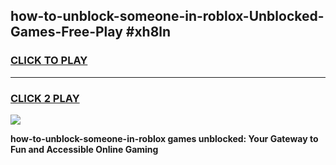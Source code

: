 
## how-to-unblock-someone-in-roblox-Unblocked-Games-Free-Play #xh8ln
<h3>
<a href="https://us.freeplayer.one?title=how-to-unblock-someone-in-roblox&ref=9M">CLICK TO PLAY</a></h3>
<hr>

<h3>
<a href="https://us.freeplayer.one?title=how-to-unblock-someone-in-roblox&ref=9M">CLICK 2 PLAY</a>
  
</h3>

<a href="https://us.freeplayer.one?title=how-to-unblock-someone-in-roblox&ref=9M"><img src="https://clearcache.store/games.png"></a>


**how-to-unblock-someone-in-roblox games unblocked: Your Gateway to Fun and Accessible Online Gaming**
